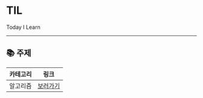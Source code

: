 # TIL
Today I Learn

---
## 📚 주제


| 카테고리 |         링크     |
| ------  | ------------------ |
| 알고리즘 | [보러가기](알고리즘) |
